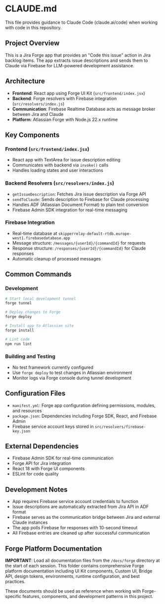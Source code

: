 # CLAUDE.md

This file provides guidance to Claude Code (claude.ai/code) when working with code in this repository.

## Project Overview

This is a Jira Forge app that provides an "Code this issue" action in Jira backlog items. The app extracts issue descriptions and sends them to Claude via Firebase for LLM-powered development assistance.

## Architecture

- **Frontend**: React app using Forge UI Kit (`src/frontend/index.jsx`)
- **Backend**: Forge resolvers with Firebase integration (`src/resolvers/index.js`)
- **Communication**: Firebase Realtime Database acts as message broker between Jira and Claude
- **Platform**: Atlassian Forge with Node.js 22.x runtime

## Key Components

### Frontend (`src/frontend/index.jsx`)
- React app with TextArea for issue description editing
- Communicates with backend via `invoke()` calls
- Handles loading states and user interactions

### Backend Resolvers (`src/resolvers/index.js`)
- `getIssueDescription`: Fetches Jira issue description via Forge API
- `sendToClaude`: Sends description to Firebase for Claude processing
- Handles ADF (Atlassian Document Format) to plain text conversion
- Firebase Admin SDK integration for real-time messaging

### Firebase Integration
- Real-time database at `skipperrelay-default-rtdb.europe-west1.firebasedatabase.app`
- Message structure: `/messages/{userId}/{commandId}` for requests
- Response structure: `/responses/{userId}/{commandId}` for Claude responses
- Automatic cleanup of processed messages

## Common Commands

### Development
```bash
# Start local development tunnel
forge tunnel

# Deploy changes to Forge
forge deploy

# Install app to Atlassian site
forge install

# Lint code
npm run lint
```

### Building and Testing
- No test framework currently configured
- Use `forge deploy` to test changes in Atlassian environment
- Monitor logs via Forge console during tunnel development

## Configuration Files

- `manifest.yml`: Forge app configuration defining permissions, modules, and resources
- `package.json`: Dependencies including Forge SDK, React, and Firebase Admin
- Firebase service account keys stored in `src/resolvers/firebase-key.json`

## External Dependencies

- Firebase Admin SDK for real-time communication
- Forge API for Jira integration
- React 18 with Forge UI components
- ESLint for code quality

## Development Notes

- App requires Firebase service account credentials to function
- Issue descriptions are automatically extracted from Jira API in ADF format
- Firebase serves as the communication bridge between Jira and external Claude instances
- The app polls Firebase for responses with 10-second timeout
- All Firebase entries are cleaned up after successful communication

## Forge Platform Documentation

**IMPORTANT**: Load all documentation files from the `/docs/forge` directory at the start of each session. This folder contains comprehensive Forge platform documentation including UI Kit components, Custom UI, Bridge API, design tokens, environments, runtime configuration, and best practices.

These documents should be used as reference when working with Forge-specific features, components, and development patterns in this project.